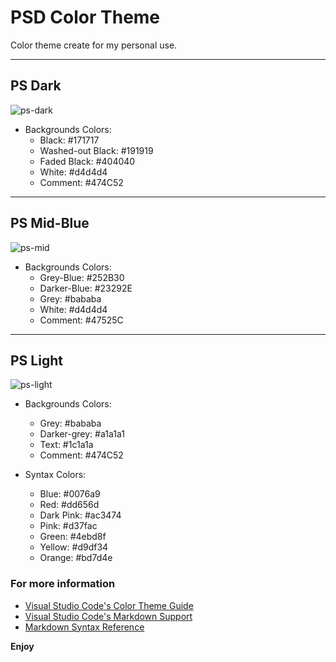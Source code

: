 # PSD Color Theme

Color theme create for my personal use.

---

## PS Dark

![ps-dark](https://shrty.pw/Dk8YZU.png)

- Backgrounds Colors:
  - Black: #171717
  - Washed-out Black: #191919
  - Faded Black: #404040
  - White: #d4d4d4
  - Comment: #474C52

---

## PS Mid-Blue

![ps-mid](https://shrty.pw/zRFbVP.png)

- Backgrounds Colors:
  - Grey-Blue: #252B30
  - Darker-Blue: #23292E
  - Grey: #bababa
  - White: #d4d4d4
  - Comment: #47525C

---

## PS Light

![ps-light](https://shrty.pw/Dk8YZU.png)

- Backgrounds Colors:

  - Grey: #bababa
  - Darker-grey: #a1a1a1
  - Text: #1c1a1a
  - Comment: #474C52

- Syntax Colors:
  - Blue: #0076a9
  - Red: #dd656d
  - Dark Pink: #ac3474
  - Pink: #d37fac
  - Green: #4ebd8f
  - Yellow: #d9df34
  - Orange: #bd7d4e

### For more information

- [Visual Studio Code's Color Theme Guide](https://code.visualstudio.com/api/references/theme-color)
- [Visual Studio Code's Markdown Support](http://code.visualstudio.com/docs/languages/markdown)
- [Markdown Syntax Reference](https://help.github.com/articles/markdown-basics/)

**Enjoy**
